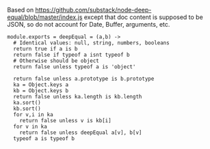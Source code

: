 Based on https://github.com/substack/node-deep-equal/blob/master/index.js
except that
doc content is supposed to be JSON, so do not account for
Date, Buffer, arguments, etc.

    module.exports = deepEqual = (a,b) ->
      # Identical values: null, string, numbers, booleans
      return true if a is b
      return false if typeof a isnt typeof b
      # Otherwise should be object
      return false unless typeof a is 'object'

      return false unless a.prototype is b.prototype
      ka = Object.keys a
      kb = Object.keys b
      return false unless ka.length is kb.length
      ka.sort()
      kb.sort()
      for v,i in ka
        return false unless v is kb[i]
      for v in ka
        return false unless deepEqual a[v], b[v]
      typeof a is typeof b
